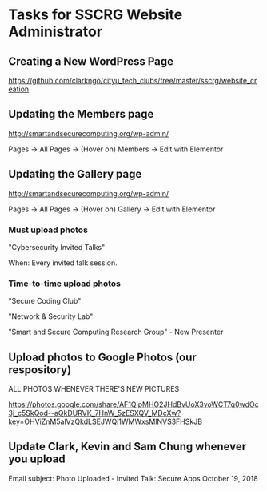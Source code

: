 # Tasks for SSCRG Website Administrator

## Creating a New WordPress Page

https://github.com/clarkngo/cityu_tech_clubs/tree/master/sscrg/website_creation

## Updating the Members page
http://smartandsecurecomputing.org/wp-admin/

Pages -> All Pages -> (Hover on) Members -> Edit with Elementor

## Updating the Gallery page
http://smartandsecurecomputing.org/wp-admin/

Pages -> All Pages -> (Hover on) Gallery -> Edit with Elementor

### Must upload photos
"Cybersecurity Invited Talks"

When: Every invited talk session.

### Time-to-time upload photos
"Secure Coding Club"

"Network & Security Lab"

"Smart and Secure Computing Research Group" - New Presenter

## Upload photos to Google Photos (our respository)
ALL PHOTOS WHENEVER THERE'S NEW PICTURES

https://photos.google.com/share/AF1QipMHO2JHdBvUoX3voWCT7q0wdOc3j_c5SkQod--aQkDURVK_7HnW_5zESXQV_MDcXw?key=OHViZnM5alVzQkdLSEJWQi1WMWxsMlNVS3FHSkJB

## Update Clark, Kevin and Sam Chung whenever you upload
Email subject: Photo Uploaded - Invited Talk: Secure Apps October 19, 2018
